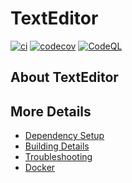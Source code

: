 # TextEditor

[![ci](https://github.com/killrpenguin/TextEditor/actions/workflows/ci.yml/badge.svg)](https://github.com/killrpenguin/TextEditor/actions/workflows/ci.yml)
[![codecov](https://codecov.io/gh/killrpenguin/TextEditor/branch/main/graph/badge.svg)](https://codecov.io/gh/killrpenguin/TextEditor)
[![CodeQL](https://github.com/killrpenguin/TextEditor/actions/workflows/codeql-analysis.yml/badge.svg)](https://github.com/killrpenguin/TextEditor/actions/workflows/codeql-analysis.yml)

## About TextEditor



## More Details

 * [Dependency Setup](README_dependencies.md)
 * [Building Details](README_building.md)
 * [Troubleshooting](README_troubleshooting.md)
 * [Docker](README_docker.md)
